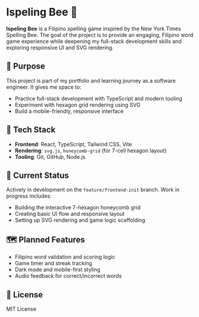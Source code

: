 # Ispeling Bee 🐝

**Ispeling Bee** is a Filipino spelling game inspired by the New York Times Spelling Bee. The goal of the project is to provide an engaging, Filipino word game experience while deepening my full-stack development skills and exploring responsive UI and SVG rendering.

## 🎯 Purpose

This project is part of my portfolio and learning journey as a software engineer. It gives me space to:

- Practice full-stack development with TypeScript and modern tooling
- Experiment with hexagon grid rendering using SVG
- Build a mobile-friendly, responsive interface

## 🔧 Tech Stack

- **Frontend**: React, TypeScript, Tailwind CSS, Vite
- **Rendering**: `svg.js`, `honeycomb-grid` (for 7-cell hexagon layout)
- **Tooling**: Git, GitHub, Node.js

## 🚧 Current Status

Actively in development on the `feature/frontend-init` branch. Work in progress includes:

- Building the interactive 7-hexagon honeycomb grid
- Creating basic UI flow and responsive layout
- Setting up SVG rendering and game logic scaffolding

## 🗺️ Planned Features

- Filipino word validation and scoring logic
- Game timer and streak tracking
- Dark mode and mobile-first styling
- Audio feedback for correct/incorrect words

## 📄 License

MIT License
